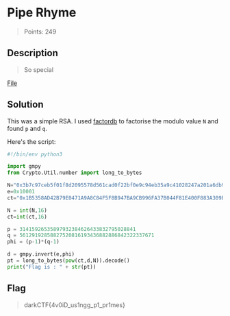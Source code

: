 # Pipe Rhyme
> Points: 249
## Description
> So special

[File](https://mega.nz/file/jwUWnDID#qtXnMNkjeTzw-2ESH1xOat5sGoosMbBpIUGClq8xOyY)

## Solution
This was a simple RSA. I used [factordb](http://factordb.com/index.php?id=1100000001575896728) to factorise the modulo value `N` and found `p` and `q`.

Here's the script:
```py
#!/bin/env python3

import gmpy
from Crypto.Util.number import long_to_bytes

N="0x3b7c97ceb5f01f8d2095578d561cad0f22bf0e9c94eb35a9c41028247a201a6db95f"
e=0x10001
ct="0x1B5358AD42B79E0471A9A8C84F5F8B947BA9CB996FA37B044F81E400F883A309B886"

N = int(N,16)
ct=int(ct,16)

p = 31415926535897932384626433832795028841
q = 56129192858827520816193436882886842322337671
phi = (p-1)*(q-1)

d = gmpy.invert(e,phi)
pt = long_to_bytes(pow(ct,d,N)).decode()
print("Flag is : " + str(pt))
```
## Flag
>darkCTF{4v0iD_us1ngg_p1_pr1mes}
